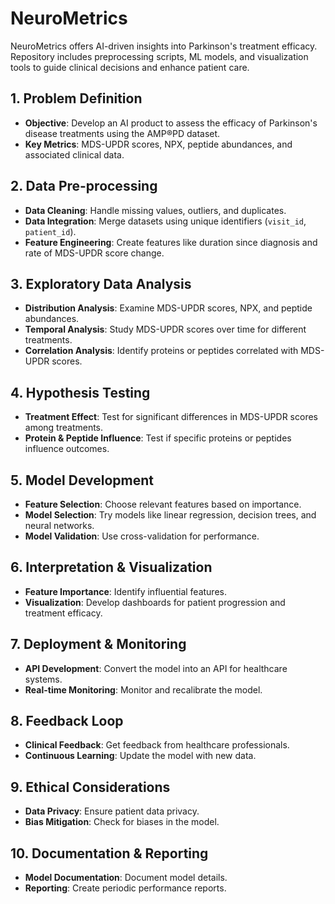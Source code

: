 # NeuroMetrics
NeuroMetrics offers AI-driven insights into Parkinson's treatment efficacy. Repository includes preprocessing scripts, ML models, and visualization tools to guide clinical decisions and enhance patient care.

## 1. Problem Definition
- **Objective**: Develop an AI product to assess the efficacy of Parkinson's disease treatments using the AMP®PD dataset.
- **Key Metrics**: MDS-UPDR scores, NPX, peptide abundances, and associated clinical data.

## 2. Data Pre-processing
- **Data Cleaning**: Handle missing values, outliers, and duplicates.
- **Data Integration**: Merge datasets using unique identifiers (`visit_id`, `patient_id`).
- **Feature Engineering**: Create features like duration since diagnosis and rate of MDS-UPDR score change.

## 3. Exploratory Data Analysis
- **Distribution Analysis**: Examine MDS-UPDR scores, NPX, and peptide abundances.
- **Temporal Analysis**: Study MDS-UPDR scores over time for different treatments.
- **Correlation Analysis**: Identify proteins or peptides correlated with MDS-UPDR scores.

## 4. Hypothesis Testing
- **Treatment Effect**: Test for significant differences in MDS-UPDR scores among treatments.
- **Protein & Peptide Influence**: Test if specific proteins or peptides influence outcomes.

## 5. Model Development
- **Feature Selection**: Choose relevant features based on importance.
- **Model Selection**: Try models like linear regression, decision trees, and neural networks.
- **Model Validation**: Use cross-validation for performance.

## 6. Interpretation & Visualization
- **Feature Importance**: Identify influential features.
- **Visualization**: Develop dashboards for patient progression and treatment efficacy.

## 7. Deployment & Monitoring
- **API Development**: Convert the model into an API for healthcare systems.
- **Real-time Monitoring**: Monitor and recalibrate the model.

## 8. Feedback Loop
- **Clinical Feedback**: Get feedback from healthcare professionals.
- **Continuous Learning**: Update the model with new data.

## 9. Ethical Considerations
- **Data Privacy**: Ensure patient data privacy.
- **Bias Mitigation**: Check for biases in the model.

## 10. Documentation & Reporting
- **Model Documentation**: Document model details.
- **Reporting**: Create periodic performance reports.

